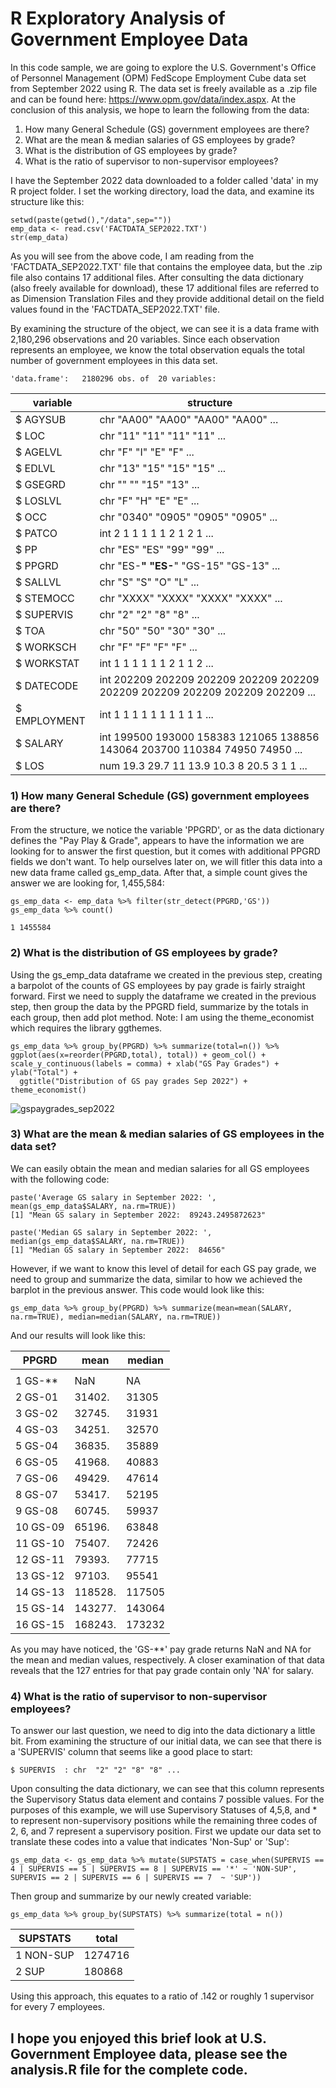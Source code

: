 # R Exploratory Analysis of Government Employee Data

In this code sample, we are going to explore the U.S. Government's Office of Personnel Management (OPM) FedScope Employment Cube data set from September 2022 using R.  The data set is freely available as a .zip file and can be found here: https://www.opm.gov/data/index.aspx.  At the conclusion of this analysis, we hope to learn the following from the data:
1) How many General Schedule (GS) government employees are there?
2) What are the mean & median salaries of GS employees by grade?
3) What is the distribution of GS employees by grade?
4) What is the ratio of supervisor to non-supervisor employees?

I have the September 2022 data downloaded to a folder called 'data' in my R project folder.  I set the working directory, load the data, and examine its structure like this:

```
setwd(paste(getwd(),"/data",sep=""))
emp_data <- read.csv('FACTDATA_SEP2022.TXT')
str(emp_data)
```

As you will see from the above code, I am reading from the 'FACTDATA_SEP2022.TXT' file that contains the employee data, but the .zip file also contains 17 additional files.  After consulting the data dictionary (also freely available for download), these 17 additional files are referred to as Dimension Translation Files and they provide additional detail on the field values found in the 'FACTDATA_SEP2022.TXT' file.

By examining the structure of the object, we can see it is a data frame with 2,180,296 observations and 20 variables.  Since each observation represents an employee, we know the total observation equals the total number of government employees in this data set.

```
'data.frame':	2180296 obs. of  20 variables:
```

|variable    |               structure             |
|------------|-------------------------------------|
|$ AGYSUB    | chr  "AA00" "AA00" "AA00" "AA00" ...|
|$ LOC       | chr  "11" "11" "11" "11" ...|
|$ AGELVL    | chr  "F" "I" "E" "F" ...|
|$ EDLVL     | chr  "13" "15" "15" "15" ...|
|$ GSEGRD    | chr  "" "" "15" "13" ...|
|$ LOSLVL    | chr  "F" "H" "E" "E" ...|
|$ OCC       | chr  "0340" "0905" "0905" "0905" ...|
|$ PATCO     | int  2 1 1 1 1 1 2 1 2 1 ...|
|$ PP        | chr  "ES" "ES" "99" "99" ...|
|$ PPGRD     | chr  "ES-**" "ES-**" "GS-15" "GS-13" ...|
|$ SALLVL    | chr  "S" "S" "O" "L" ...|
|$ STEMOCC   | chr  "XXXX" "XXXX" "XXXX" "XXXX" ...|
|$ SUPERVIS  | chr  "2" "2" "8" "8" ...|
|$ TOA       | chr  "50" "50" "30" "30" ...|
|$ WORKSCH   | chr  "F" "F" "F" "F" ...|
|$ WORKSTAT  | int  1 1 1 1 1 1 2 1 1 2 ...|
|$ DATECODE  | int  202209 202209 202209 202209 202209 202209 202209 202209 202209 202209 ...|
|$ EMPLOYMENT| int  1 1 1 1 1 1 1 1 1 1 ...|
|$ SALARY    | int  199500 193000 158383 121065 138856 143064 203700 110384 74950 74950 ...|
|$ LOS       | num  19.3 29.7 11 13.9 10.3 8 20.5 3 1 1 ...|

### 1) How many General Schedule (GS) government employees are there?

From the structure, we notice the variable 'PPGRD', or as the data dictionary defines the "Pay Play & Grade", appears to have the information we are looking for to answer the first question, but it comes with additional PPGRD fields we don't want.  To help ourselves later on, we will fitler this data into a new data frame called gs_emp_data.  After that, a simple count gives the answer we are looking for, 1,455,584:

```
gs_emp_data <- emp_data %>% filter(str_detect(PPGRD,'GS'))
gs_emp_data %>% count()
   
1 1455584
```
### 2) What is the distribution of GS employees by grade?

Using the gs_emp_data dataframe we created in the previous step, creating a barpolot of the counts of GS employees by pay grade is fairly straight forward.  First we need to supply the dataframe we created in the previous step, then group the data by the PPGRD field, summarize by the totals in each group, then add plot method. Note: I am using the theme_economist which requires the library ggthemes.

```
gs_emp_data %>% group_by(PPGRD) %>% summarize(total=n()) %>% ggplot(aes(x=reorder(PPGRD,total), total)) + geom_col() + scale_y_continuous(labels = comma) + xlab("GS Pay Grades") + ylab("Total") +
  ggtitle("Distribution of GS pay grades Sep 2022") + theme_economist()
```

![gspaygrades_sep2022](https://user-images.githubusercontent.com/123432368/222929914-798a218c-47b1-4ea4-8fbd-76ab7fa44d30.png)


### 3) What are the mean & median salaries of GS employees in the data set?

We can easily obtain the mean and median salaries for all GS employees with the following code:

```
paste('Average GS salary in September 2022: ', mean(gs_emp_data$SALARY, na.rm=TRUE))
[1] "Mean GS salary in September 2022:  89243.2495872623"

paste('Median GS salary in September 2022: ', median(gs_emp_data$SALARY, na.rm=TRUE))
[1] "Median GS salary in September 2022:  84656"
```

However, if we want to know this level of detail for each GS pay grade, we need to group and summarize the data, similar to how we achieved the barplot in the previous answer.  This code would look like this:
```
gs_emp_data %>% group_by(PPGRD) %>% summarize(mean=mean(SALARY, na.rm=TRUE), median=median(SALARY, na.rm=TRUE))
```

And our results will look like this:

|  PPGRD |  mean  | median|
|--------|--------|-------|
|<chr>   |<dbl>   | <dbl> |
|1 GS-** |    NaN |     NA|
|2 GS-01 | 31402. |  31305|
|3 GS-02 |  32745.|  31931|
|4 GS-03 |  34251.|  32570|
|5 GS-04 |  36835.|  35889|
|6 GS-05 |  41968.|  40883|
|7 GS-06 |  49429.|  47614|
|8 GS-07 |  53417.|  52195|
|9 GS-08 |  60745.|  59937|
|10 GS-09|  65196.|  63848|
|11 GS-10|  75407.|  72426|
|12 GS-11|  79393.|  77715|
|13 GS-12|  97103.|  95541|
|14 GS-13| 118528.| 117505|
|15 GS-14| 143277.| 143064|
|16 GS-15| 168243.| 173232|

As you may have noticed, the 'GS-**' pay grade returns NaN and NA for the mean and median values, respectively.  A closer examination of that data reveals that the 127 entries for that pay grade contain only 'NA' for salary.

### 4) What is the ratio of supervisor to non-supervisor employees?

To answer our last question, we need to dig into the data dictionary a little bit.  From examining the structure of our initial data, we can see that there is a 'SUPERVIS' column that seems like a good place to start:
  ```
  $ SUPERVIS  : chr  "2" "2" "8" "8" ...
  ```
  Upon consulting the data dictionary, we can see that this column represents the Supervisory Status data element and contains 7 possible values.  For the purposes of this example,  we will use Supervisory Statuses of 4,5,8, and * to represent non-supervisory positions while the remaining three codes of 2, 6, and 7 represent a supervisory position.  First we update our data set to translate these codes into a value that indicates 'Non-Sup' or 'Sup':
  ```
 gs_emp_data <- gs_emp_data %>% mutate(SUPSTATS = case_when(SUPERVIS == 4 | SUPERVIS == 5 | SUPERVIS == 8 | SUPERVIS == '*' ~ 'NON-SUP', SUPERVIS == 2 | SUPERVIS == 6 | SUPERVIS == 7  ~ 'SUP'))
  ```
Then group and summarize by our newly created variable:
  ```
  gs_emp_data %>% group_by(SUPSTATS) %>% summarize(total = n())
  ```
|SUPSTATS  | total|
|----------|------|
|1 NON-SUP | 1274716|
|2 SUP     | 180868|

Using this approach, this equates to a ratio of .142 or roughly 1 supervisor for every 7 employees.

## I hope you enjoyed this brief look at U.S. Government Employee data, please see the analysis.R file for the complete code.
